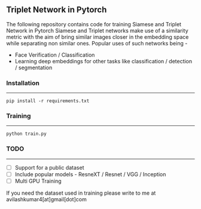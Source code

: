 ## Triplet Network in Pytorch

The following repository contains code for training Siamese and Triplet Network in Pytorch
Siamese and Triplet networks make use of a similarity metric with the aim of bring similar images closer in the embedding space while separating non similar ones.
Popular uses of such networks being - 
* Face Verification / Classification
* Learning deep embeddings for other tasks like classification / detection / segmentation

### Installation
---
``` 
pip install -r requirements.txt
```

### Training
---
``` 
python train.py
```

### TODO
---
- [ ] Support for a public dataset
- [ ] Include popular models - ResneXT / Resnet / VGG / Inception
- [ ] Multi GPU Training

If you need the dataset used in training please write to me at avilashkumar4[at]gmail[dot]com